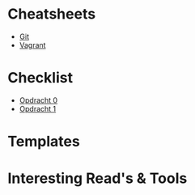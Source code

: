 Cheatsheets
===========
- [Git](https://github.com/Ciberth/Cheatsheets-checklists/blob/master/cheatsheets/git.md)
- [Vagrant](https://github.com/Ciberth/Cheatsheets-checklists/blob/master/cheatsheets/vagrant.md)


Checklist
===========
- [Opdracht 0](https://github.com/Ciberth/Cheatsheets-checklists/blob/master/opdrachten/opdracht0.md)
- [Opdracht 1](https://github.com/Ciberth/Cheatsheets-checklists/blob/master/opdrachten/opdracht1.md)

Templates
===========

Interesting Read's & Tools
===========


